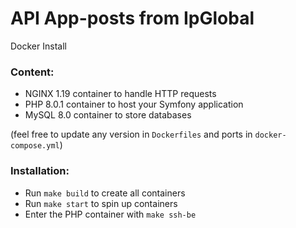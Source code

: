 # API App-posts from IpGlobal

Docker Install

### Content:

- NGINX 1.19 container to handle HTTP requests
- PHP 8.0.1 container to host your Symfony application
- MySQL 8.0 container to store databases

(feel free to update any version in `Dockerfiles` and ports in `docker-compose.yml`)

### Installation:

- Run `make build` to create all containers
- Run `make start` to spin up containers
- Enter the PHP container with `make ssh-be`
